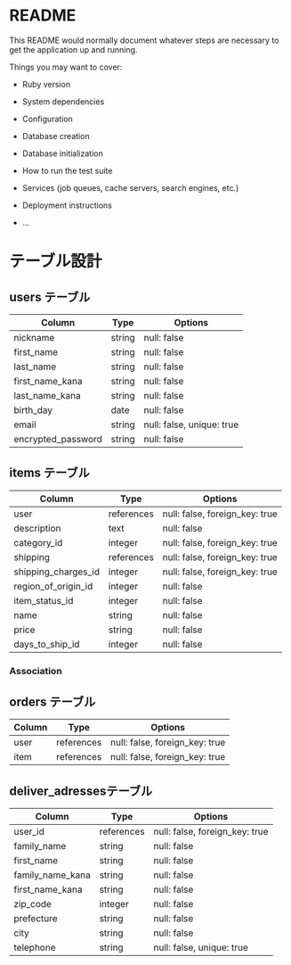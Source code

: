 # README

This README would normally document whatever steps are necessary to get the
application up and running.

Things you may want to cover:

* Ruby version

* System dependencies

* Configuration

* Database creation

* Database initialization

* How to run the test suite

* Services (job queues, cache servers, search engines, etc.)

* Deployment instructions

* ...

# テーブル設計

## users テーブル

| Column                       | Type     | Options                   |
| ---------------------------- | -------- | ------------------------- |
| nickname                     | string   | null: false               |
| first_name	               | string   | null: false               |
| last_name	                   | string   | null: false               |
| first_name_kana	           | string	  | null: false               |
| last_name_kana               | string   |	null: false               |
| birth_day	                   | date     | null: false               |
| email                        | string   | null: false, unique: true | 
| encrypted_password           | string   | null: false               |

## items テーブル

| Column              | Type       | Options                        |
| --------------------| ---------- | ------------------------------ |
| user                | references | null: false, foreign_key: true | ## 商品画像
| description         | text       | null: false                    | ## 商品の説明
| category_id         | integer    | null: false, foreign_key: true | ## カテゴリー
| shipping            | references | null: false, foreign_key: true | ## 配送
| shipping_charges_id | integer    | null: false, foreign_key: true | ## 配送料
| region_of_origin_id | integer    | null: false                    | ## 発送元の地域
| item_status_id      | integer    | null: false                    | ## 商品の状態
| name	              | string     | null: false                    | ## 商品名
| price	              | string     | null: false                    | ## 販売価格
| days_to_ship_id     | integer    | null: false                    | ## 発送までの日数 
### Association


## orders テーブル

| Column	    | Type	     | Options                        |
| ------------- | ---------- | ------------------------------ |
| user          | references | null: false, foreign_key: true |
| item          | references | null: false, foreign_key: true |

## deliver_adressesテーブル

| Column	       | Type	    | Options                        |
| ---------------- | ---------- | ------------------------------ |
| user_id          | references | null: false, foreign_key: true |
| family_name      | string     | null: false                    |
| first_name       | string     | null: false                    |
| family_name_kana | string     | null: false                    |
| first_name_kana  | string     | null: false                    |
| zip_code         | integer    | null: false                    |
| prefecture       | string     | null: false                    |
| city             | string     | null: false                    |
| telephone        | string     | null: false, unique: true      |


